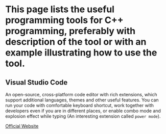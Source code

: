 # This page lists the useful programming tools for C++ programming, preferably with description of the tool or with an example illustrating how to use the tool. 

## Visual Studio Code

An open-source, cross-platform code editor with rich extensions, which support additional languages, themes and other useful features. You can run your code with comfortable keyboard shortcut, work together with developers even if you are in different places, or enable combo mode and explosion effect while typing (An interesting extension called `power mode`).

[Official Website](https://code.visualstudio.com/)
